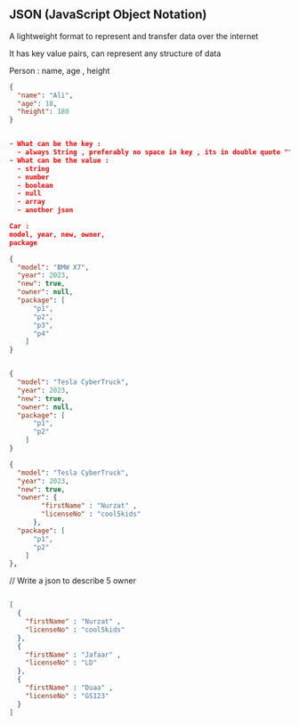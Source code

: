

## JSON (JavaScript Object Notation)

A lightweight format to represent and transfer data over the internet

It has key value pairs, can represent any structure of data

Person : name, age , height
```Json
{
  "name": "Ali",
  "age": 18,
  "height": 180
}


- What can be the key :
  - always String , preferably no space in key , its in double quote ""
- What can be the value :
  - string
  - number
  - boolean
  - null
  - array
  - another json

Car :
model, year, new, owner,
package

{
  "model": "BMW X7",
  "year": 2023,
  "new": true,
  "owner": null,
  "package": [
      "p1", 
      "p2", 
      "p3", 
      "p4"
    ]
}


{
  "model": "Tesla CyberTruck",
  "year": 2023,
  "new": true,
  "owner": null,
  "package": [
      "p1", 
      "p2"
    ]
}

{
  "model": "Tesla CyberTruck",
  "year": 2023,
  "new": true,
  "owner": {
        "firstName" : "Nurzat" , 
        "licenseNo" : "cool5kids"
      },
  "package": [
      "p1", 
      "p2"
    ]
},
```
// Write a json to describe 5 owner

```json

[
  {
    "firstName" : "Nurzat" , 
    "licenseNo" : "cool5kids"
  },
  {
    "firstName" : "Jafaar" , 
    "licenseNo" : "LD"
  }, 
  {
    "firstName" : "Duaa" , 
    "licenseNo" : "GS123"
  }
]